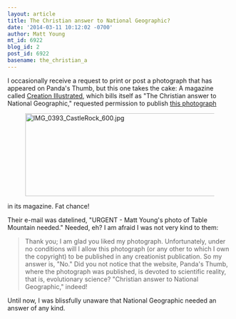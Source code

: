 ```yaml
---
layout: article
title: The Christian answer to National Geographic?
date: '2014-03-11 10:12:02 -0700'
author: Matt Young
mt_id: 6922
blog_id: 2
post_id: 6922
basename: the_christian_a
---
```

I occasionally receive a request to print or post a photograph that has appeared on Panda's Thumb, but this one takes the cake: A magazine called [Creation Illustrated](http://www.creationillustrated.com/), which bills itself as "The Christian answer to National Geographic," requested permission to publish [this photograph](http://pandasthumb.org/archives/2010/07/castle-rock---s.html)

<figure>
<img src="http://pandasthumb.org/archives/2014/03/11/IMG_0393_CastleRock_600.jpg" alt="IMG_0393_CastleRock_600.jpg" width="600" height="186" />
<figcaption markdown="span">

</figcaption>
</figure>

in its magazine. Fat chance! 

Their e-mail was datelined, "URGENT - Matt Young's photo of Table Mountain needed." Needed, eh? I am afraid I was not very kind to them:

> Thank you; I am glad you liked my photograph.  Unfortunately, under no conditions will I allow this photograph (or any other to which I own the copyright) to be published in any creationist publication.  So my answer is, "No."  Did you not notice that the website, Panda's Thumb, where the photograph was published, is devoted to scientific reality, that is, evolutionary science?  "Christian answer to National Geographic," indeed!

Until now, I was blissfully unaware that National Geographic needed an answer of any kind.
